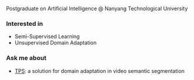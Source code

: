 Postgraduate on Artificial Intelligence @ Nanyang Technological University 

### Interested in
- Semi-Supervised Learning
- Unsupervised Domain Adaptation

### Ask me about
- [TPS](https://github.com/xing0047/TPS): a solution for domain adaptation in video semantic segmentation

<!--
**xing0047/xing0047** is a ✨ _special_ ✨ repository because its `README.md` (this file) appears on your GitHub profile.

Here are some ideas to get you started:

- 🔭 I’m currently working on ...
- 🌱 I’m currently learning ...
- 👯 I’m looking to collaborate on ...
- 🤔 I’m looking for help with ...
- 💬 Ask me about ...
- 📫 How to reach me: ...
- 😄 Pronouns: ...
- ⚡ Fun fact: ...
-->
